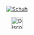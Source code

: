 <p align="center"><a href="https://github.com/Schuh1337"><img src="https://readme-typing-svg.demolab.com?font=Fira+Code&size=33&duration=3333&color=a600ff&center=true&vCenter=true&width=333&lines=<%20Schuh%20>" alt="Schuh"></a> </p>
<p align="center"><a href="https://discord.com/users/492707412504215552"><img width="32px" alt="Discord" src="https://cdn.prod.website-files.com/6257adef93867e50d84d30e636e0a69f118df70ad7828d4_icon_clyde_blurple_RGB.svg"/></a></p>

